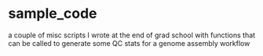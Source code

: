 # sample_code

a couple of misc scripts I wrote at the end of grad school with functions that can be called to generate some QC stats for a genome assembly workflow
